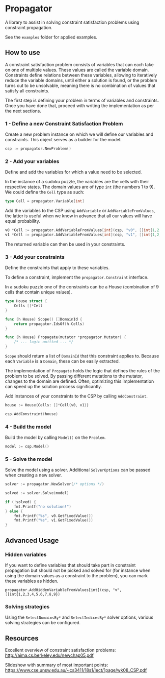 # Propagator

A library to assist in solving constraint satisfaction problems using constraint propagation.

See the `examples` folder for applied examples.

## How to use

A constraint satisfaction problem consists of variables that can each take on one of multiple values.
These values are called the variable domain.
Constraints define relations between these variables, allowing to iteratively reduce the variable domains, until either a solution is found, or the problem turns out to be unsolvable, meaning there is no combination of values that satisfy all constraints.

The first step is defining your problem in terms of variables and constraints. Once you have done that, proceed with writing the implementation as per the next sections.

### 1 - Define a new Constraint Satisfaction Problem

Create a new problem instance on which we will define our variables and constraints. This object serves as a builder for the model.

```go
csp := propagator.NewProblem()
```

### 2 - Add your variables

Define and add the variables for which a value need to be selected.

In the instance of a sudoku puzzle, the variables are the cells with their respective states. The domain values are of type `int` (the numbers 1 to 9).
We could define the `Cell` type as such:
```go
type Cell = propagator.Variable[int]
```

Add the variables to the CSP using `AddVariable` or `AddVariableFromValues`, the latter is useful when we know in advance that all our values will have equal probability.
```go
v0 *Cell := propagator.AddVariableFromValues[int](csp, "v0", []int{1,2,3,4,5,6,7,8,9})
v1 *Cell := propagator.AddVariableFromValues[int](csp, "v1", []int{1,2,3,4,5,6,7,8,9})
```

The returned variable can then be used in your constraints.

### 3 - Add your constraints

Define the constraints that apply to these variables.

To define a constraint, implement the `propagator.Constraint` interface.

In a sudoku puzzle one of the constraints can be a House (combination of 9 cells that contain unique values).
```go
type House struct {
	Cells []*Cell
}

func (h House) Scope() []DomainId {
	return propagator.IdsOf(h.Cells)
}

func (h House) Propagate(mutator *propagator.Mutator) {
	/* ... logic omitted ... */
}
```
`Scope` should return a list of `DomainId` that this constraint applies to. Because each `Variable` is a `Domain`, these can be easily extracted.

The implementation of `Propagate` holds the logic that defines the rules of the problem to be solved.
By passing different mutations to the mutator, changes to the domain are defined.
Often, optimizing this implementation can speed up the solution process significantly.

Add instances of your constraints to the CSP by calling `AddConstraint`.
```go
house := House{Cells: []*Cell{v0, v1}}

csp.AddConstraint(house)
```

### 4 - Build the model

Build the model by calling `Model()` on the `Problem`.
```go
model := csp.Model()
```

### 5 - Solve the model

Solve the model using a solver. Additional `SolverOptions` can be passed when creating a new solver.
```go
solver := propagator.NewSolver(/* options */)

solved := solver.Solve(model)

if (!solved) {
    fmt.Printf("no solution!")
} else {
    fmt.Printf("%s", v0.GetFixedValue())
    fmt.Printf("%s", v1.GetFixedValue())
}
```

## Advanced Usage

### Hidden variables

If you want to define variables that should take part in constraint propagation but should not be picked and solved for (for instance when using the domain values as a constraint to the problem), you can mark these variables as hidden.

```
propagator.AddHiddenVariableFromValues[int](csp, "v", []int{1,2,3,4,5,6,7,8,9})
```

### Solving strategies

Using the `SelectDomainsBy*` and `SelectIndicesBy*` solver options, various solving strategies can be configured.

## Resources

Excellent overview of constraint satisfaction problems: http://aima.cs.berkeley.edu/newchap05.pdf

Slideshow with summary of most important points: https://www.cse.unsw.edu.au/~cs3411/18s1/lect/1page/wk08_CSP.pdf